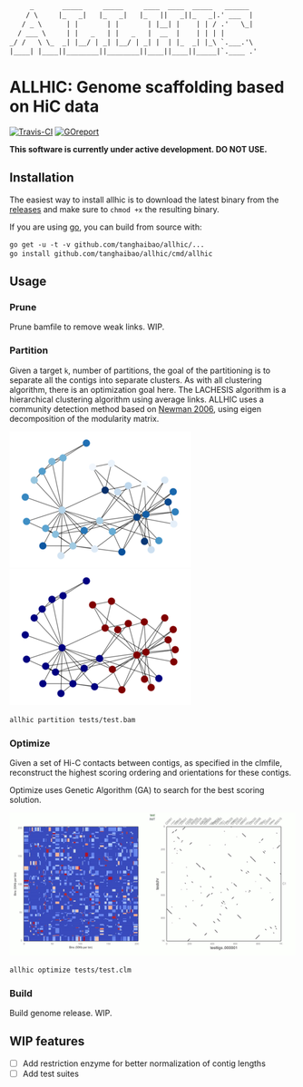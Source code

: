          _       _____     _____     ____  ____  _____   ______
        / \     |_   _|   |_   _|   |_   ||   _||_   _|.' ___  |
       / _ \      | |       | |       | |__| |    | | / .'   \_|
      / ___ \     | |   _   | |   _   |  __  |    | | | |
    _/ /   \ \_  _| |__/ | _| |__/ | _| |  | |_  _| |_\ `.___.'\
    |____| |____||________||________||____||____||_____|`.____ .'

# ALLHIC: Genome scaffolding based on HiC data

[![Travis-CI](https://travis-ci.org/tanghaibao/allhic.svg?branch=master)](https://travis-ci.org/tanghaibao/allhic)
[![GOreport](https://goreportcard.com/badge/github.com/tanghaibao/allhic)](https://goreportcard.com/report/github.com/tanghaibao/allhic)

**This software is currently under active development. DO NOT USE.**

## Installation

The easiest way to install allhic is to download the latest binary from
the [releases](https://github.com/tanghaibao/allhic/releases) and make sure to
`chmod +x` the resulting binary.

If you are using [go](https://github.com/golang/go), you can build from source with:
```
go get -u -t -v github.com/tanghaibao/allhic/...
go install github.com/tanghaibao/allhic/cmd/allhic
```

## Usage

### Prune

Prune bamfile to remove weak links. WIP.

### Partition

Given a target `k`, number of partitions, the goal of the partitioning
is to separate all the contigs into separate clusters. As with all
clustering algorithm, there is an optimization goal here. The
LACHESIS algorithm is a hierarchical clustering algorithm using
average links. ALLHIC uses a community detection method based on
[Newman 2006](http://www.pnas.org/content/103/23/8577.full),
using eigen decomposition of the modularity matrix.

![networkbefore](script/graph-s.png)
![networkafter](script/graph-s.partitioned.png)

```bash
allhic partition tests/test.bam
```

### Optimize

Given a set of Hi-C contacts between contigs, as specified in the
clmfile, reconstruct the highest scoring ordering and orientations
for these contigs.

Optimize uses Genetic Algorithm (GA) to search for the best scoring solution.

![ga](tests/test-movie.gif)

```bash
allhic optimize tests/test.clm
```

### Build

Build genome release. WIP.


## WIP features

- [ ] Add restriction enzyme for better normalization of contig lengths
- [ ] Add test suites
